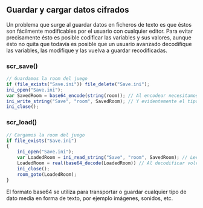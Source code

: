 ## Guardar y cargar datos cifrados
Un problema que surge al guardar datos en ficheros de texto es que éstos son fácilmente modificables por el usuario con cualquier editor. Para evitar precisamente ésto es posible codificar las variables y sus valores, aunque ésto no quita que todavía es posible que un usuario avanzado decodifique las variables, las modifique y las vuelva a guardar recodificadas.

### scr_save()
```javascript
// Guardamos la room del juego
if (file_exists("Save.ini")) file_delete("Save.ini");
ini_open("Save.ini");
var SavedRoom = base64_encode(string(room)); // Al encodear necesitamos hacerlo sobre una cadena
ini_write_string("Save", "room", SavedRoom); // Y evidentemente el tipo guardado también es una cadena
ini_close();
```

### scr_load()
```javascript
// Cargamos la room del juego
if file_exists("Save.ini")
{
	ini_open("Save.ini");
	var LoadedRoom = ini_read_string("Save", "room", SavedRoom); // Leemos una cadena de texto
	LoadedRoom = real(base64_decode(LoadedRoom)) // Al decodificar volvemos a convertir a real
	ini_close();
	room_goto(LoadedRoom);
}
```

El formato base64 se utiliza para transportar o guardar cualquier tipo de dato media en forma de texto, por ejemplo imágenes, sonidos, etc.